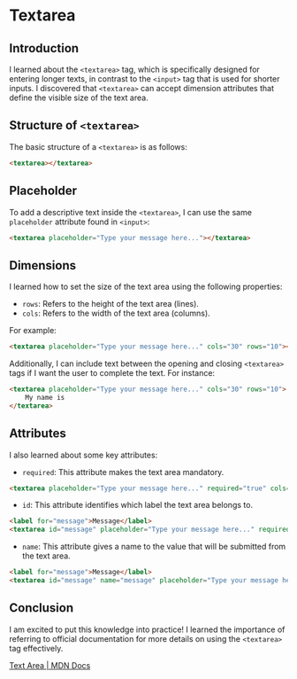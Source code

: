 # Textarea

## Introduction
I learned about the `<textarea>` tag, which is specifically designed for entering longer texts, in contrast to the `<input>` tag that is used for shorter inputs. I discovered that `<textarea>` can accept dimension attributes that define the visible size of the text area.

## Structure of `<textarea>`
The basic structure of a `<textarea>` is as follows:

```html
<textarea></textarea>
```

## Placeholder
To add a descriptive text inside the `<textarea>`, I can use the same `placeholder` attribute found in `<input>`:

```html
<textarea placeholder="Type your message here..."></textarea>
```

## Dimensions
I learned how to set the size of the text area using the following properties:

- `rows`: Refers to the height of the text area (lines).
- `cols`: Refers to the width of the text area (columns).

For example:

```html
<textarea placeholder="Type your message here..." cols="30" rows="10"></textarea>
```

Additionally, I can include text between the opening and closing `<textarea>` tags if I want the user to complete the text. For instance:

```html
<textarea placeholder="Type your message here..." cols="30" rows="10">
    My name is
</textarea>
```

## Attributes
I also learned about some key attributes:

- `required`: This attribute makes the text area mandatory.
  
```html
<textarea placeholder="Type your message here..." required="true" cols="30" rows="10"></textarea>
```

- `id`: This attribute identifies which label the text area belongs to.
  
```html
<label for="message">Message</label>
<textarea id="message" placeholder="Type your message here..." required="true" cols="30" rows="10"></textarea>
```

- `name`: This attribute gives a name to the value that will be submitted from the text area.
  
```html
<label for="message">Message</label>
<textarea id="message" name="message" placeholder="Type your message here..." required="true" cols="30" rows="10"></textarea>
```

## Conclusion
I am excited to put this knowledge into practice! I learned the importance of referring to official documentation for more details on using the `<textarea>` tag effectively.

[Text Area | MDN Docs](https://developer.mozilla.org/pt-BR/docs/Web/HTML/Element/textarea)